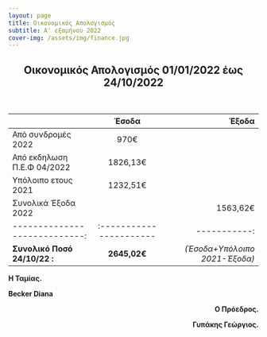 ```yaml
---
layout: page
title: Οικονομικός Απολογισμός
subtitle: A' εξαμήνου 2022
cover-img: /assets/img/finance.jpg
---
```


<h2 style="text-align:center;"><strong> Οικονομικός Απολογισμός 01/01/2022 έως 24/10/2022</strong></h2><br>



|                             |     Έσοδα             | Έξοδα      |
|:----------------------------|:---------------------:|-----------:|
| Από συνδρομές 2022          |  970€                 |            |
| Από εκδηλωση Π.Ε.Φ 04/2022  |  1826,13€             |            |         
| Υπόλοιπο ετους 2021         |  1232,51€             |            |
| Συνολικά Έξοδα 2022         |                       |  1563,62€  | 
|----------------------------:|:----------------------|-----------:|
|**Συνολικό Ποσό 24/10/22 :** |  **2645,02€**         |*(Έσοδα+Υπόλοιπο 2021-Έξοδα)* |

<p></p>

 <p style="text-align:left;"><strong> Η Ταμίας.</strong></p>
 <p style="text-align:left;"><strong>Becker Diana</strong></p>
 <p style="text-align:right;"><strong>Ο Πρόεδρος.</strong></p>
 <p style="text-align:right;"><strong>Γυπάκης Γεώργιος.</strong></p>  